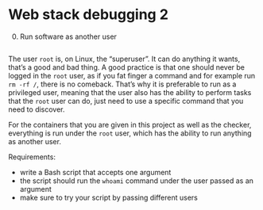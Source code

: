 # Web stack debugging 2
0. Run software as another user<br />
<p><img src="https://s3.amazonaws.com/alx-intranet.hbtn.io/uploads/medias/2020/9/eaeff07a715ff880b1ceb8e863a1d141a74a7f85.png?X-Amz-Algorithm=AWS4-HMAC-SHA256&amp;X-Amz-Credential=AKIARDDGGGOUSBVO6H7D%2F20230131%2Fus-east-1%2Fs3%2Faws4_request&amp;X-Amz-Date=20230131T094651Z&amp;X-Amz-Expires=86400&amp;X-Amz-SignedHeaders=host&amp;X-Amz-Signature=8997088fa3f07c375fcebf2be46255ca324ae1cdbe3dd573b3ee31d946e4625f" alt="" loading="lazy" style=""></p>
<p>The user <code>root</code> is, on Linux, the “superuser”. It can do anything it wants, that’s a good and bad thing. A good practice is that one should never be logged in the <code>root</code> user, as if you fat finger a command and for example run <code>rm -rf /</code>, there is no comeback. That’s why it is preferable to run as a privileged user, meaning that the user also has the ability to perform tasks that the <code>root</code> user can do, just need to use a specific command that you need to discover.</p>
<p>For the containers that you are given in this project as well as the checker, everything is run under the <code>root</code> user, which has the ability to run anything as another user.</p>
<p>Requirements:</p>
<ul>
<li>write a Bash script that accepts one argument</li>
<li>the script should run the <code>whoami</code> command under the user passed as an argument</li>
<li>make sure to try your script by passing different users</li>
</ul>